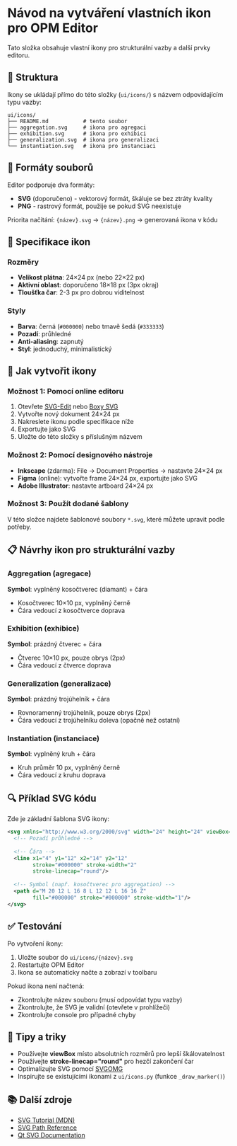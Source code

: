 # Návod na vytváření vlastních ikon pro OPM Editor

Tato složka obsahuje vlastní ikony pro strukturální vazby a další prvky editoru.

## 📁 Struktura

Ikony se ukládají přímo do této složky (`ui/icons/`) s názvem odpovídajícím typu vazby:

```
ui/icons/
├── README.md           # tento soubor
├── aggregation.svg     # ikona pro agregaci
├── exhibition.svg      # ikona pro exhibici
├── generalization.svg  # ikona pro generalizaci
└── instantiation.svg   # ikona pro instanciaci
```

## 🎨 Formáty souborů

Editor podporuje dva formáty:
- **SVG** (doporučeno) - vektorový formát, škáluje se bez ztráty kvality
- **PNG** - rastrový formát, použije se pokud SVG neexistuje

Priorita načítání: `{název}.svg` → `{název}.png` → generovaná ikona v kódu

## 📐 Specifikace ikon

### Rozměry
- **Velikost plátna**: 24×24 px (nebo 22×22 px)
- **Aktivní oblast**: doporučeno 18×18 px (3px okraj)
- **Tloušťka čar**: 2-3 px pro dobrou viditelnost

### Styly
- **Barva**: černá (`#000000`) nebo tmavě šedá (`#333333`)
- **Pozadí**: průhledné
- **Anti-aliasing**: zapnutý
- **Styl**: jednoduchý, minimalistický

## 🔧 Jak vytvořit ikony

### Možnost 1: Pomocí online editoru
1. Otevřete [SVG-Edit](https://svg-edit.github.io/svgedit/) nebo [Boxy SVG](https://boxy-svg.com/app)
2. Vytvořte nový dokument 24×24 px
3. Nakreslete ikonu podle specifikace níže
4. Exportujte jako SVG
5. Uložte do této složky s příslušným názvem

### Možnost 2: Pomocí designového nástroje
- **Inkscape** (zdarma): File → Document Properties → nastavte 24×24 px
- **Figma** (online): vytvořte frame 24×24 px, exportujte jako SVG
- **Adobe Illustrator**: nastavte artboard 24×24 px

### Možnost 3: Použít dodané šablony
V této složce najdete šablonové soubory `*.svg`, které můžete upravit podle potřeby.

## 📋 Návrhy ikon pro strukturální vazby

### Aggregation (agregace)
**Symbol**: vyplněný kosočtverec (diamant) + čára
- Kosočtverec 10×10 px, vyplněný černě
- Čára vedoucí z kosočtverce doprava

### Exhibition (exhibice)  
**Symbol**: prázdný čtverec + čára
- Čtverec 10×10 px, pouze obrys (2px)
- Čára vedoucí z čtverce doprava

### Generalization (generalizace)
**Symbol**: prázdný trojúhelník + čára
- Rovnoramenný trojúhelník, pouze obrys (2px)
- Čára vedoucí z trojúhelníku doleva (opačně než ostatní)

### Instantiation (instanciace)
**Symbol**: vyplněný kruh + čára
- Kruh průměr 10 px, vyplněný černě
- Čára vedoucí z kruhu doprava

## 🔍 Příklad SVG kódu

Zde je základní šablona SVG ikony:

```svg
<svg xmlns="http://www.w3.org/2000/svg" width="24" height="24" viewBox="0 0 24 24">
  <!-- Pozadí průhledné -->
  
  <!-- Čára -->
  <line x1="4" y1="12" x2="14" y2="12" 
        stroke="#000000" stroke-width="2" 
        stroke-linecap="round"/>
  
  <!-- Symbol (např. kosočtverec pro aggregation) -->
  <path d="M 20 12 L 16 8 L 12 12 L 16 16 Z" 
        fill="#000000" stroke="#000000" stroke-width="1"/>
</svg>
```

## ✅ Testování

Po vytvoření ikony:
1. Uložte soubor do `ui/icons/{název}.svg`
2. Restartujte OPM Editor
3. Ikona se automaticky načte a zobrazí v toolbaru

Pokud ikona není načtená:
- Zkontrolujte název souboru (musí odpovídat typu vazby)
- Zkontrolujte, že SVG je validní (otevřete v prohlížeči)
- Zkontrolujte console pro případné chyby

## 🎯 Tipy a triky

- Používejte **viewBox** místo absolutních rozměrů pro lepší škálovatelnost
- Používejte **stroke-linecap="round"** pro hezčí zakončení čar
- Optimalizujte SVG pomocí [SVGOMG](https://jakearchibald.github.io/svgomg/)
- Inspirujte se existujícími ikonami z `ui/icons.py` (funkce `_draw_marker()`)

## 📚 Další zdroje

- [SVG Tutorial (MDN)](https://developer.mozilla.org/en-US/docs/Web/SVG/Tutorial)
- [SVG Path Reference](https://www.w3.org/TR/SVG/paths.html)
- [Qt SVG Documentation](https://doc.qt.io/qt-6/qsvgrenderer.html)

